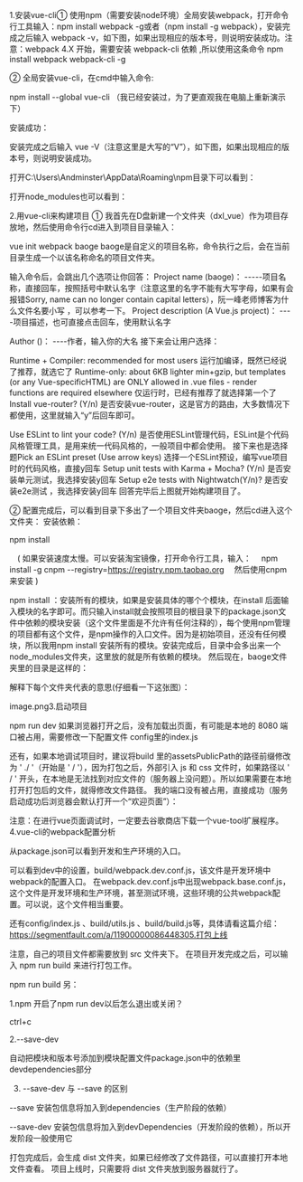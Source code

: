 1.安装vue-cli① 使用npm（需要安装node环境）全局安装webpack，打开命令行工具输入：npm install webpack -g或者（npm install -g webpack），安装完成之后输入 webpack -v，如下图，如果出现相应的版本号，则说明安装成功。注意：webpack 4.X 开始，需要安装 webpack-cli 依赖 ,所以使用这条命令  npm install webpack webpack-cli -g







② 全局安装vue-cli，在cmd中输入命令:




npm install --global vue-cli
（我已经安装过，为了更直观我在电脑上重新演示下）








安装成功：







安装完成之后输入 vue -V（注意这里是大写的“V”），如下图，如果出现相应的版本号，则说明安装成功。



打开C:\Users\Andminster\AppData\Roaming\npm目录下可以看到：








打开node_modules也可以看到：






2.用vue-cli来构建项目
① 我首先在D盘新建一个文件夹（dxl_vue）作为项目存放地，然后使用命令行cd进入到项目目录输入：

vue init webpack baoge
baoge是自定义的项目名称，命令执行之后，会在当前目录生成一个以该名称命名的项目文件夹。








输入命令后，会跳出几个选项让你回答：
Project name (baoge)： -----项目名称，直接回车，按照括号中默认名字（注意这里的名字不能有大写字母，如果有会报错Sorry, name can no longer contain capital letters），阮一峰老师博客为什么文件名要小写 ，可以参考一下。
Project description (A Vue.js project)： ----项目描述，也可直接点击回车，使用默认名字

Author ()： ----作者，输入你的大名
接下来会让用户选择：

Runtime + Compiler: recommended for most users 运行加编译，既然已经说了推荐，就选它了
Runtime-only: about 6KB lighter min+gzip, but templates (or any Vue-specificHTML) are ONLY allowed in .vue files - render functions are required elsewhere 仅运行时，已经有推荐了就选择第一个了
Install vue-router? (Y/n) 是否安装vue-router，这是官方的路由，大多数情况下都使用，这里就输入“y”后回车即可。

Use ESLint to lint your code? (Y/n) 是否使用ESLint管理代码，ESLint是个代码风格管理工具，是用来统一代码风格的，一般项目中都会使用。
接下来也是选择题Pick an ESLint preset (Use arrow keys) 选择一个ESLint预设，编写vue项目时的代码风格，直接y回车
Setup unit tests with Karma + Mocha? (Y/n) 是否安装单元测试，我选择安装y回车
Setup e2e tests with Nightwatch(Y/n)? 是否安装e2e测试 ，我选择安装y回车
回答完毕后上图就开始构建项目了。

② 配置完成后，可以看到目录下多出了一个项目文件夹baoge，然后cd进入这个文件夹：
安装依赖：

npm install

 ( 如果安装速度太慢。可以安装淘宝镜像，打开命令行工具，输入：
 npm install -g cnpm --registry=https://registry.npm.taobao.org
 然后使用cnpm来安装 )







npm install ：安装所有的模块，如果是安装具体的哪个个模块，在install 后面输入模块的名字即可。而只输入install就会按照项目的根目录下的package.json文件中依赖的模块安装（这个文件里面是不允许有任何注释的），每个使用npm管理的项目都有这个文件，是npm操作的入口文件。因为是初始项目，还没有任何模块，所以我用npm install 安装所有的模块。安装完成后，目录中会多出来一个node_modules文件夹，这里放的就是所有依赖的模块。
然后现在，baoge文件夹里的目录是这样的：








解释下每个文件夹代表的意思(仔细看一下这张图）：








image.png3.启动项目

npm run dev
如果浏览器打开之后，没有加载出页面，有可能是本地的 8080 端口被占用，需要修改一下配置文件 config里的index.js








还有，如果本地调试项目时，建议将build 里的assetsPublicPath的路径前缀修改为 ' ./ '（开始是 ' / '），因为打包之后，外部引入 js 和 css 文件时，如果路径以 ' / ' 开头，在本地是无法找到对应文件的（服务器上没问题）。所以如果需要在本地打开打包后的文件，就得修改文件路径。
我的端口没有被占用，直接成功（服务启动成功后浏览器会默认打开一个“欢迎页面”）：








注意：在进行vue页面调试时，一定要去谷歌商店下载一个vue-tool扩展程序。4.vue-cli的webpack配置分析

从package.json可以看到开发和生产环境的入口。



可以看到dev中的设置，build/webpack.dev.conf.js，该文件是开发环境中webpack的配置入口。
在webpack.dev.conf.js中出现webpack.base.conf.js，这个文件是开发环境和生产环境，甚至测试环境，这些环境的公共webpack配置。可以说，这个文件相当重要。

还有config/index.js 、build/utils.js 、build/build.js等，具体请看这篇介绍：
https://segmentfault.com/a/11900000086448305.打包上线

注意，自己的项目文件都需要放到 src 文件夹下。
在项目开发完成之后，可以输入 npm run build 来进行打包工作。

npm run build
另：




1.npm 开启了npm run dev以后怎么退出或关闭？



ctrl+c



2.--save-dev



自动把模块和版本号添加到模块配置文件package.json中的依赖里devdependencies部分



3. --save-dev 与 --save 的区别



--save 安装包信息将加入到dependencies（生产阶段的依赖）



--save-dev 安装包信息将加入到devDependencies（开发阶段的依赖），所以开发阶段一般使用它

打包完成后，会生成 dist 文件夹，如果已经修改了文件路径，可以直接打开本地文件查看。
项目上线时，只需要将 dist 文件夹放到服务器就行了。
